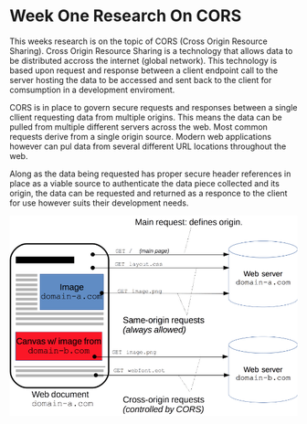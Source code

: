 # Week One Research On CORS

This weeks research is on the topic of CORS (Cross Origin Resource Sharing).
Cross Origin Resource Sharing is a technology that allows data to be distributed 
accross the internet (global network). This technology is based upon request and 
response between a client endpoint call to the server hosting the data to be 
accessed and sent back to the client for comsumption in a development enviroment.

CORS is in place to govern secure requests and responses between a single cllient
requesting data from multiple origins. This means the data can be pulled from
multiple different servers across the web. Most common requests derive from a single
origin source. Modern web applications however can pul data from several different URL 
locations throughout the web.

Along as the data being requested has proper secure header references in place as 
a viable source to authenticate the data piece collected and its origin, the data 
can be requested and returned as a responce to the client for use however suits 
their development needs.

![CORS Principle](./img/cors_principle.png)
